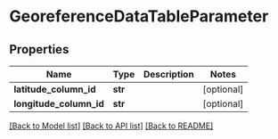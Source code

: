 # GeoreferenceDataTableParameter

## Properties
Name | Type | Description | Notes
------------ | ------------- | ------------- | -------------
**latitude_column_id** | **str** |  | [optional] 
**longitude_column_id** | **str** |  | [optional] 

[[Back to Model list]](../README.md#documentation-for-models) [[Back to API list]](../README.md#documentation-for-api-endpoints) [[Back to README]](../README.md)

